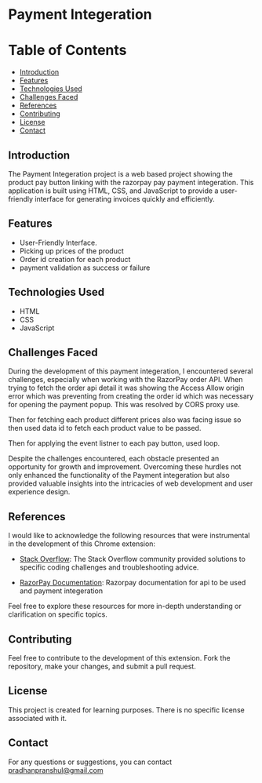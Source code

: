 # Payment Integeration

# Table of Contents
  - [Introduction](#introduction)
  - [Features](#features)
  - [Technologies Used](#technologies-used)
  - [Challenges Faced](#challenges-faced)
  - [References](#references)
  - [Contributing](#contributing)
  - [License](#license)
  - [Contact](#contact)

## Introduction
The Payment Integeration project is a web based project showing the product pay button linking with the razorpay pay payment integeration. This application is built using HTML, CSS, and JavaScript to provide a user-friendly interface for generating invoices quickly and efficiently.

## Features

- User-Friendly Interface.
- Picking up prices of the product
- Order id creation for each product
- payment validation as success or failure

## Technologies Used

- HTML
- CSS
- JavaScript

## Challenges Faced

During the development of this payment integeration, I encountered several challenges, especially when working with the RazorPay order API. When trying to fetch the order api detail it was showing the Access Allow origin error which was preventing from creating the order id which was necessary for opening the payment popup.
This was resolved by CORS proxy use.

Then for fetching each product different prices also was facing issue so then used data id to fetch each product value to be passed.

Then for applying the event listner to each pay button, used loop.

Despite the challenges encountered, each obstacle presented an opportunity for growth and improvement. Overcoming these hurdles not only enhanced the functionality of the Payment integeration but also provided valuable insights into the intricacies of web development and user experience design.

## References

I would like to acknowledge the following resources that were instrumental in the development of this Chrome extension:

- [Stack Overflow](https://stackoverflow.com/): The Stack Overflow community provided solutions to specific coding challenges and troubleshooting advice.

- [RazorPay Documentation](https://razorpay.com/docs/payments/payment-gateway/web-integration/standard/build-integration/): Razorpay documentation for api to be used and payment integeration

Feel free to explore these resources for more in-depth understanding or clarification on specific topics.


## Contributing

Feel free to contribute to the development of this extension. Fork the repository, make your changes, and submit a pull request.

## License

This project is created for learning purposes. There is no specific license associated with it.

## Contact

For any questions or suggestions, you can contact pradhanpranshul@gmail.com

